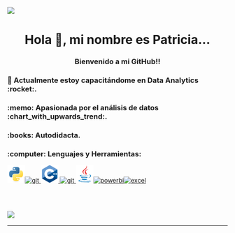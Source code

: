 ![](https://media.giphy.com/media/OBnIvqqpKFbZam9Wmj/giphy.gif)

<h1 align="center">Hola 👋, mi nombre es Patricia...</h1>
<h3 align="center">Bienvenido a mi GitHub!!</h3>

<h3 align="left">🌱 Actualmente estoy capacitándome en Data Analytics :rocket:.</h3>
<h3 align="left">:memo: Apasionada por el análisis de datos :chart_with_upwards_trend:.</h3>
<h3 align="left">:books: Autodidacta.</h3>
<h3 align="left">:computer: Lenguajes y Herramientas:</h3>
<a href="https://www.w3schools.com/cpp/" target="_blank"><img src="https://raw.githubusercontent.com/devicons/devicon/master/icons/python/python-original.svg" alt="python" width="40" height="40"/><img src="https://www.svgrepo.com/show/255832/sql.svg" alt="git" width="40" height="40"/> <img src="https://raw.githubusercontent.com/devicons/devicon/master/icons/cplusplus/cplusplus-original.svg" alt="cplusplus" width="40" height="40"/> </a> <a href="https://git-scm.com/" target="_blank"> <img src="https://www.vectorlogo.zone/logos/git-scm/git-scm-icon.svg" alt="git" width="40" height="40"/> </a> <a href="https://www.java.com" target="_blank"> <img src="https://raw.githubusercontent.com/devicons/devicon/master/icons/java/java-original.svg" alt="java" width="40" height="40"/><a href="https://www.python.org" target="_blank"><img src="https://github.com/microsoft/PowerBI-Icons/blob/main/SVG/Power-BI.svg" alt="powerbi" width="40" height="40"/><img src="https://www.svgrepo.com/show/373589/excel.svg"  alt="excel" width="40" height="40"/></a> 

<br><br>


<img src="https://komarev.com/ghpvc/?username=patlpxD&style=for-the-badge&color=lightgrey">

---
